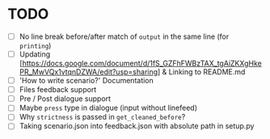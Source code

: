 TODO
====
* [ ] No line break before/after match of `output` in the same line (for `printing`)
* [ ] Updating [https://docs.google.com/document/d/1fS_GZFhFWBzTAX_tgAiZKXgHkePR_MwVQx1vtqnDZWA/edit?usp=sharing] & Linking to README.md
* [ ] 'How to write scenario?' Documentation
* [ ] Files feedback support
* [ ] Pre / Post dialogue support
* [ ] Maybe `press` type  in  dialogue (input without linefeed)
* [ ] Why `strictness` is passed in `get_cleaned_before`?
* [ ] Taking scenario.json into feedback.json with absolute path in setup.py
